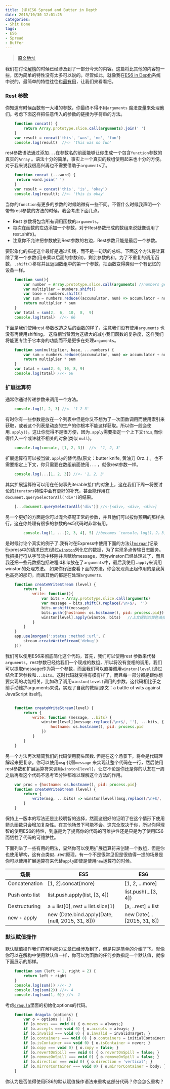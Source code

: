 ```yaml
---
title: (译)ES6 Spread and Butter in Depth
date: 2015/10/30 12:01:25
categories:
- Shit Done
tags:
- ES6
- Spread
- Buffer
---
```

> [原文地址](https://ponyfoo.com/articles/es6-spread-and-butter-in-depth#rest-parameters)

我们在讨论[解构]()的时候已经涉及到了一部分今天的内容。这篇将比其他的内容短一些，因为简单的特性没有太多可以说的。尽管如此，就像我在[ES6 in Depth](https://ponyfoo.com/articles/tagged/es6-in-depth)系统中说的，最简单的特性往往也[最有用](https://github.com/rockcoder23/blog.fexnotes.com/issues/24)，让我们来看看把。
### Rest 参数

你知道有时候函数有一大堆的参数，你最终不得不用`arguments` 魔法变量来处理他们。考虑下面这样把任意传入的参数的链接为字符串的方法。

``` js
    function concat() {
        return Array.prototype.slice.call(arguments).join(' ')
    }
    var result = concat('this', 'was', 'no', 'fun')
    console.log(result)  //<- 'this was no fun'
```

rest参数语法通过添加`...`在参数名的前面能够让你生成一个包含`function`参数的真实的`Array` 。语法十分的简单，事实上一个真实的数组使用起来也十分的方便。对于我来说我很高兴再也不需要借助于`arguments`了。

``` js
    function concat (...word) {
     return word.join(' ')
    }
    var result = concat('this', 'is', 'okay')
    console.log(result); //<- 'this is okay'
```

当你的`function`有更多的参数的时候略微有一些不同。不管什么时候我声明一个带有rest参数的方法的时候，我会考虑下面几点。
- Rest 参数将包含所有调用函数的`arguments`。
- 每次在函数的左边添加一个参数，对于Rest参数形成的数组来说就像调用了rest.shift()。
- 注意你不允许把参数放到Rest参数的右边，Rest参数只能是最后一个参数。

要形象化的描述这个最好是通过实践，而不是一句话的总结。下面这个方法将计算除了第一个参数(用来乘以后面的参数和)，剩余参数的和。为了不重复的调用函数，`.shift()`移除并且返回数组中的第一个参数，把函数变得类似一个有记忆的设备一样。

``` js
    function sum(){
        var number = Array.prototype.slice.call(arguments) //numbers gets all arguments
        var multiplier = numbers.shift()
        var base = numbers.shift()
        var sum = numbers.reduce((accumulator, num) => accumulator + num, base) 
        return multiplier * sum
    }
    var total = sum(2,  6,  10,  8,  9)
    console.log(total)  //<- 66
```

下面是我们使用rest 参数改造之后的函数的样子，注意我们没有使用`arguments` 也没有再使用shifting。 这将相当赞因为这极大的减小我们函数的复杂度，这样我们将能更专注于它本身的功能而不是更多在处理`arguments`。

``` js
    function sum(multiplier, base, ...numbers) {
        var sum = numbers.reduce((accumulator, num) => accumulator + num, base)
        return multiplier * sum
    }
    var total = sum(2, 6, 10, 8, 9)
    console.log(total) //<- 66
```
### 扩展运算符

通常你通过传递参数来调用一个方法。

``` js
    console.log(1, 2, 3) //<- '1 2 3'
```

有时你有一些参数是放在一个列表中但是你又不想为了一次函数调用而使用索引来获取，或者这个列表是动态的生产的你根本不能这样获取。所以你一般会使用`.apply()`。这让你觉得不是很方便，因为`.apply`需要指定一个上下文`this`,而你得传入一个或许就不相关的对象(类似 `null`)。

``` js
    console.log(console, [1, 2, 3])  //<- '1, 2, 3'
```

扩展运算符可以被当做`.apply`的替代品(原文：butter knife, 黄油刀 Orz..) 。也不需要指定上下文，你只需要在数组前面使用`...` ，就像rest参数一样。

``` js
    console.log(...[1, 2, 3]) //<- '1, 2, 3'
```

其实扩展运算符可以用在任何事先iterable接口的对象上，这在我们下周一将要讨论的`iterators`特性中会有更好的补充，甚至能作用在`document.querySelectorAll('div')`的结果。

``` js
    [...document.querySelectorAll('div')] //<-[<div>, <div>, <div>]
```

另一个更好的方面是你可以混合搭配正常的参数，并且他们可以按你预期的那样执行。这在你处理有很多的参数的es5代码时非常有用。

``` js
        console.log(1, ...[2, 3, 4], 5) //becomes `console。log(1，2，3，4，5) //<- '1 2 3 4 5'
```

是时候讨论个真实的例子了.我有时在Express中使用下面的方法让[`morgan`](https://github.com/expressjs/morgan)(记录Express中的请求日志)通过[`winston`](https://github.com/winstonjs/winston)列化它的数据，为了实现多点传输日志服务。我把换行符从字节流中移除并且赋给message，因为winston已经处理过了，而且我还把一些元数据包括进程id和ip放在了`arguments`中，最后我使用`.apply`来调用winston的处理方法。 如果你仔细查看下面的方法，你会发现真正起作用的是我黄色高亮的那句，而且其他的都是在处理`arguments`.

``` js
    function createWriteStream (level) {
        return {
            write: function(){
                var bits = Array.prototype.slice.call(arguments)
                var message = bits.shift().replace(/\n+$/， '')
                bits.unshift(message)
                bits.push({hostname: os.hostname(), pid: process.pid})
                winston[level].apply(winston, bits)   //上文提到的黄色高亮语句指得是这句
            }
        }
    }
    app.use(morgan(':status :method :url', {
        stream.createWriteStream('debug')
    }))
```

我们可以使用ES6来彻底简化这个代码，首先，我们可以使用rest 参数来代替`arguments`。rest参数已经给我们一个现成的数组，所以将没有变相的调用。我们可以提取message作为第一个参数，而且我们可以直接调用`winston[level]`通过结合正常参数和`...bits`。这时代码就变得有模有样了，而且每一部分都是跟你想要实现的功能相关，比如改了调用`winston[level]`调用的参数。这代码相比于之前手动维护arguments来说，实现了自我的救赎[原文：a battle of wits against JavaScript itself]。

``` js

    function createWriteStream(level) {
        return {
            write: function (message, ..bits) {
                winston[level](message.replace(/\n+$/, ''), ...bits, {
                    hostname: os.hostname(), pid: process.pid
                })
            }
        }
    }
```

另一个方法再次精简我们的代码使用箭头函数. 但是在这个场景下，将会是代码理解起来更复杂。你可以使用`msg` 代替`message` 来实现让整个代码在一行，然后使用rest参数和扩展运算符来调用`winston[level]`，让它不论是你还是你的队友在一周之后再看这个代码不思考15分钟都难以理解这个方法的作用。

``` js
    var proc = {hostname: os.hostname(), pid: process.pid}
    function createWriteStream (level) {
        return {
            write(msg, ...bits) => winston[level](msg,replace(/\n+$/, ''), ...bits, proc)
        }
    }
```

保持上一版本的写法还是比较明智的选择，然而这很好的证明了在这个情形下使用箭头函数只会增加复杂性。在其他场景下可能不会。这完全取决于你，所以你得理智的使用ES6的特性，到底是为了提高你的代码的可维护性还是只是为了使用ES6而牺牲了代码的可维护性。

下面列举了一些有用的用法，显然你可以使用扩展运算符来创建一个数组，但是你也使用解构，这有点类似...rest原理。有一个不是很常见但是很值得一提的场景是你可以使用扩展运算符来代替`apply`即使是使用`new`运算符的时候。

| 场景 | ES5 | ES6 |
| --- | --- | --- |
| Concatenation | [1, 2].concat(more) | [1, 2, ...more] |
| Push onto list | list.push.apply(list, [3, 4]) | list.push(...[3, 4]) |
| Destructuring | a = list[0], rest = list.slice(1) | [a, ..rest] = list |
| new + apply | new (Date.bind.apply(Date, [null, 2015, 31, 8])) | new Date(... [2015, 31, 8]) |
### 默认赋值操作

默认赋值操作我们在解构那边文章已经涉及到了，但是只是简单的介绍了下。就像你可以在解构中使用默认值一样，你可以为函数的任何参数指定一个默认值，就像下面展示的那样。

``` js
    function sum (left = 1, right = 2) {
        return left + right 
    }
    console.log(sum()) //<- 3
    console.log(sum(2)) //<- 4
    console.log(sum(1, 0)) //<- 1
```

考虑[`dragula`](https://github.com/bevacqua/dragula/blob/f5f4c569780b0db160269e978eaf69dc36e421bb/dragula.js#L27-L37)里面的初始化options的代码。

``` js
    function dragula (options) {
        var o = options || {};
        if (o.moves === void 0) { o.moves = always;}
        if (o.accepts === void 0) { o.accepts = always; }
        if (o.invalid === void 0) { o.invalid = invalidTarget; }
        if (o.containers === void 0) { o.containers = initialContainers || []; }
        if (o.isContainer === void 0) { o.isContainer = never; }
        if (o.copy === void 0) { o.copy = false; }
        if (o.revertOnSpill === void 0) { o.revertOnSpill = false; }
        if (o.removeOnSpill === void 0) { o.removeOnSpill = false; }
        if (o.direction === void 0) { o.direction = 'vertical'; }
        if (o.mirrorContainer === void 0) { o.mirrorContainer = body; }
    }
```

你认为是否值得使用ES6的默认赋值操作语法来重构这部分代码？你会怎么重构？
